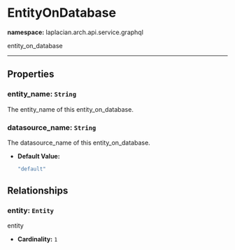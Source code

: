 # **EntityOnDatabase**
**namespace:** laplacian.arch.api.service.graphql

entity_on_database



---

## Properties

### entity_name: `String`
The entity_name of this entity_on_database.

### datasource_name: `String`
The datasource_name of this entity_on_database.
- **Default Value:**
  ```kotlin
  "default"
  ```

## Relationships

### entity: `Entity`
entity
- **Cardinality:** `1`